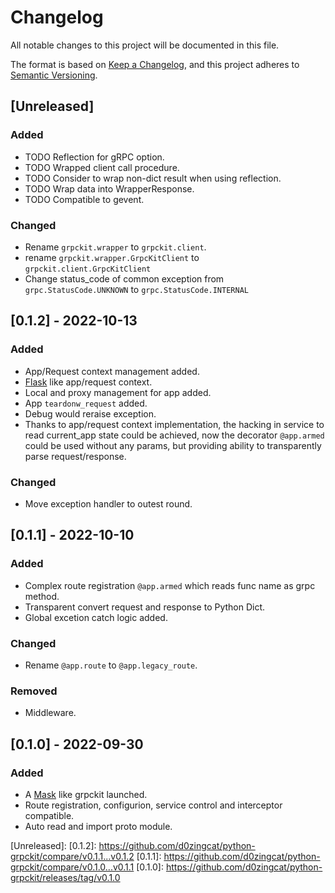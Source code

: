 # Changelog
All notable changes to this project will be documented in this file.

The format is based on [Keep a Changelog](https://keepachangelog.com/en/1.0.0/),
and this project adheres to [Semantic Versioning](https://semver.org/spec/v2.0.0.html).

## [Unreleased]
### Added
- TODO Reflection for gRPC option.
- TODO Wrapped client call procedure.
- TODO Consider to wrap non-dict result when using reflection.
- TODO Wrap data into WrapperResponse.
- TODO Compatible to gevent.

### Changed
- Rename `grpckit.wrapper` to `grpckit.client`.
- rename `grpckit.wrapper.GrpcKitClient` to `grpckit.client.GrpcKitClient`
- Change status_code of common exception from `grpc.StatusCode.UNKNOWN` to `grpc.StatusCode.INTERNAL`

## [0.1.2] - 2022-10-13
### Added
- App/Request context management added.
- [Flask](https://flask.palletsprojects.com/en/2.2.x/) like app/request context.
- Local and proxy management for app added.
- App `teardonw_request` added.
- Debug would reraise exception.
- Thanks to app/request context implementation, the hacking in service to read current_app state could be achieved, now the decorator `@app.armed` could be used without any params, but providing ability to transparently parse request/response.

### Changed
- Move exception handler to outest round.

## [0.1.1] - 2022-10-10
### Added
- Complex route registration `@app.armed` which reads func name as grpc method.
- Transparent convert request and response to Python Dict.
- Global excetion catch logic added.

### Changed
- Rename `@app.route` to `@app.legacy_route`.

### Removed
- Middleware. 

## [0.1.0] - 2022-09-30
### Added
- A [Mask](https://github.com/Eastwu5788/Mask) like grpckit launched.
- Route registration, configurion, service control and interceptor compatible.
- Auto read and import proto module.

[Unreleased]:
[0.1.2]: https://github.com/d0zingcat/python-grpckit/compare/v0.1.1...v0.1.2
[0.1.1]: https://github.com/d0zingcat/python-grpckit/compare/v0.1.0...v0.1.1
[0.1.0]: https://github.com/d0zingcat/python-grpckit/releases/tag/v0.1.0
